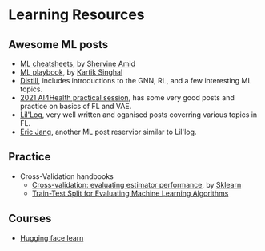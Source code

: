 # Learning Resources

## Awesome ML posts

- [ML cheatsheets](https://stanford.edu/~shervine/teaching/), by [Shervine Amid](https://stanford.edu/~shervine/)
- [ML playbook](https://medium.com/@kgk.singhal/how-to-ace-machine-learning-interviews-my-personal-playbook-a75794155157), by [Kartik Singhal](https://medium.com/@kgk.singhal)
- [Distill](https://distill.pub/), includes introductions to the GNN, RL, and a few interesting ML topics.
- [2021 AI4Health practical session](https://epione.gitlabpages.inria.fr/flhd/index.html), has some very good posts and practice on basics of FL and VAE.
- [Lil'Log](https://lilianweng.github.io/), very well written and oganised posts coverring various topics in FL.
- [Eric Jang](https://blog.evjang.com/2018/12/uncertainty.html), another ML post reservior similar to Lil'log. 


## Practice
- Cross-Validation handbooks
  - [Cross-validation: evaluating estimator performance](https://scikit-learn.org/stable/modules/cross_validation.html#stratification), by [Sklearn](https://scikit-learn.org/stable/index.html)
  - [Train-Test Split for Evaluating Machine Learning Algorithms](https://machinelearningmastery.com/train-test-split-for-evaluating-machine-learning-algorithms/#:~:text=Stratified%20Train%2DTest%20Splits,-One%20final%20consideration&text=Some%20classification%20problems%20do%20not,observed%20in%20the%20original%20dataset.)
 
## Courses
- [Hugging face learn](https://huggingface.co/learn)
